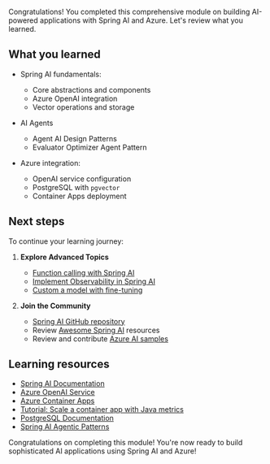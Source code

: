Congratulations! You completed this comprehensive module on building AI-powered applications with Spring AI and Azure. Let's review what you learned.

## What you learned

- Spring AI fundamentals:
  - Core abstractions and components
  - Azure OpenAI integration
  - Vector operations and storage

- AI Agents
  - Agent AI Design Patterns
  - Evaluator Optimizer Agent Pattern

- Azure integration:
  - OpenAI service configuration
  - PostgreSQL with `pgvector`
  - Container Apps deployment

## Next steps

To continue your learning journey:

1. **Explore Advanced Topics**
   - [Function calling with Spring AI](https://docs.spring.io/spring-ai/reference/api/chat/functions/openai-chat-functions.html)
   - [Implement Observability in Spring AI](https://docs.spring.io/spring-ai/reference/observability/index.html)
   - [Custom a model with fine-tuning](/azure/ai-services/openai/how-to/fine-tuning?tabs=azure-openai)

1. **Join the Community**
   - [Spring AI GitHub repository](https://github.com/spring-projects/spring-ai)
   - Review [Awesome Spring AI](https://github.com/danvega/awesome-spring-ai) resources
   - Review and contribute [Azure AI samples](https://github.com/Azure-Samples/azure-ai)

## Learning resources

- [Spring AI Documentation](https://docs.spring.io/spring-ai/reference/)
- [Azure OpenAI Service](/azure/cognitive-services/openai/)
- [Azure Container Apps](/azure/container-apps/)
- [Tutorial: Scale a container app with Java metrics](/azure/container-apps/java-metrics-scale-with-keda)
- [PostgreSQL Documentation](https://www.postgresql.org/docs/)
- [Spring AI Agentic Patterns](https://spring.io/blog/2025/01/21/spring-ai-agentic-patterns)

Congratulations on completing this module! You're now ready to build sophisticated AI applications using Spring AI and Azure!
